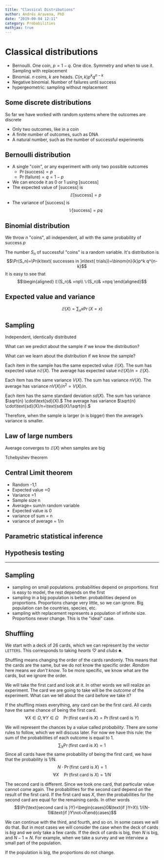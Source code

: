 ```yaml
---
title: "Classical Distributions"
author: Andrés Aravena, PhD
date: "2019-09-04 12:11"
category: Probabilities
mathjax: true
---
```


# Classical distributions
+ Bernoulli. One coin, $p=1-q$. One dice. Symmetry and when to use it. Sampling with replacement
+ Binomial. $n$ coins, $k$ are heads. $C(n, k)p^k q^{n-k}$
+ Negative binomial. Number of failures until success
+ hypergeometric: sampling without replacement 


## Some discrete distributions
So far we have worked with random systems where the outcomes are discrete

+ Only two outcomes, like in a coin
+ A finite number of outcomes, such as DNA
+ A natural number, such as the number of successful experiments

## Bernoulli distribution
+ A single "coin", or any experiment with only two possible outcomes
    + $\Pr(\text{success}) = p$
    + $\Pr(\text{failure}) = q = 1-p$
+ We can encode it as 0 or 1 using $[\text{success}]$
+ The expected value of $[\text{success}]$ is $$𝔼[\text{success}]=p$$
+ The variance of $[\text{success}]$ is $$𝕍[\text{success}]=pq$$

## Binomial distribution
We throw $n$ "coins", all independent, all with the same probability of success $p$

The number $S_n$ of successful "coins" is a random variable. It's distribution is
$$\Pr(S_n)=\Pr(k\text{ successes in }n\text{ trials})=\binom{n}{k}p^k q^{n-k}$$
It is easy to see that
$$\begin{aligned}
𝔼(S_n)& =np\\
𝕍(S_n)& =npq
\end{aligned}$$



## Expected value and variance
$$𝔼(X)=\sum_x x\Pr(X=x)$$

## Sampling 
Independent, identically distributed 

What can we predict about the sample if we know the distribution?

What can we learn about the distribution if we know the sample?

Each item in the sample has the same expected value $𝔼(X)$. The sum has expected value $n𝔼(X)$. The average has expected value $n𝔼(X)/n=𝔼(X)$.

Each item has the same variance $V(X)$. The sum has variance $n V(X).$ The average has variance $n V(X)/n^2=V(X)/n.$

Each item has the same standard deviation $sd(X)$. The sum has variance $\sqrt{n} \cdot\text{sd}(X).$ The average has variance $\sqrt{n} \cdot\text{sd}(X)/n=\text{sd}(X)/\sqrt{n}.$

Therefore, when the sample is larger (n is bigger) then the average’s variance is smaller.



## Law of large numbers
Average converges to $𝔼(X)$ when samples are big

Tchebyshev theorem

## Central Limit theorem
+ Random -1,1
+ Expected value =0
+ Variance =1
+ Sample size n
+ Average= sum/n random variable 
+ Expected value is 0
+ variance of sum = n
+ variance of average = 1/n

## Parametric statistical inference

## Hypothesis testing

----
## Sampling
+ sampling on small populations. probabilities depend on proportions. first is easy to model, the rest depends on the first
+ sampling in a big population is better. probabilities depend on proportions. Proportions change very little, so we can ignore. Big population can be countries, species, etc.
+ sampling with replacement represents a population of infinite size. Proportions never change. This is the "ideal" case.

## Shuffling
We start with a deck of 26 cards, which we can represent by the vector `LETTERS`. This corresponds to taking *hearts* ♡ and *clubs* ♣︎.

Shuffling means changing the order of the cards randomly. This means that the cards are the same, but we do not know the specific order. _Random_ here means _we don't know_. To be more specific, we know what are the cards, but we ignore the order.

We will take the first card and look at it. In other words we will realize an experiment.
The card we are going to take will be the _outcome_ of the experiment. What can we tell about the card before we take it?

If the shuffling mixes everything, any card can be the first card. All cards have the same chance of being the first card.
$$\forall X\in\Omega, \forall Y\in\Omega\quad \Pr(\text{first card is }X)=\Pr(\text{first card is }Y)$$

We will represent the chances by a value called *probability*. There are some rules to follow, which we will discuss later. For now we have this rule: the sum of the probabilities of each outcome is equal to 1.
$$\sum_X \Pr(\text{first card is }X)=1$$
Since all cards have the same probability of being the first card, we have that the probability is 1/N.
$$N\cdot\Pr(\text{first card is }X)=1$$
$$\forall X\quad \Pr(\text{first card is }X)=1/N$$

The second card is different. Since we took one card, that particular value cannot come again. The probabilities for the second card depend on the result of the first card. If the first card was $X,$ then the probabilities for the second card are equal for the remaining cards. In other words
$$\Pr(\text{second card is }Y)=\begin{cases}0&\text{if }Y=X\\
1/(N-1)&\text{if }Y\not=X\end{cases}$$

We can continue with the third, and fourth, and so on. In some cases we will do that. But in most cases we will consider the case when the deck of cards is *big* and we only take a few cards. If the deck of cards is big, then $N$ is big, and $N-1\approx N.$ For example, when we take a survey and we interview a small part of the population.

If the population is big, the proportions do not change.
